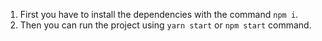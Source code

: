 1. First you have to install the dependencies with the command `npm i`.
2. Then you can run the project using `yarn start` or `npm start` command.
